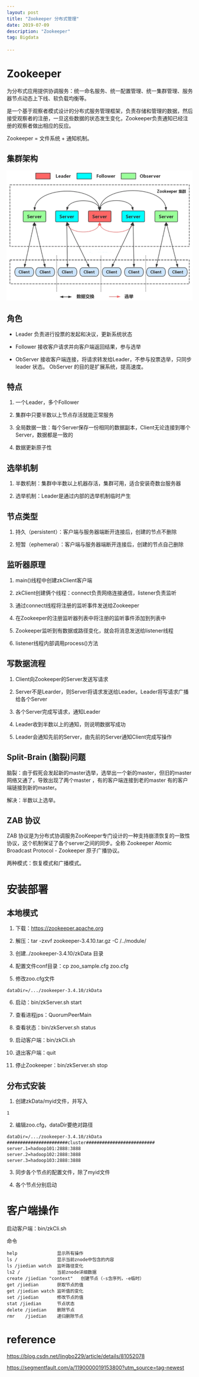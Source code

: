 ```yaml
---
layout: post
title: "Zookeeper 分布式管理"
date: 2019-07-09
description: "Zookeeper"
tag: Bigdata

---
```


# Zookeeper

为分布式应用提供协调服务：统一命名服务、统一配置管理、统一集群管理、服务器节点动态上下线、软负载均衡等。

是一个基于观察者模式设计的分布式服务管理框架，负责存储和管理的数据，然后接受观察者的注册，一旦这些数据的状态发生变化，Zookeeper负责通知已经注册的观察者做出相应的反应。

Zookeeper = 文件系统 + 通知机制。


## 集群架构

![png](/images/posts/all/Zookeeper集群架构.png)


## 角色

- Leader 负责进行投票的发起和决议，更新系统状态

- Follower 接收客户请求并向客户端返回结果，参与选举

- ObServer 接收客户端连接，将请求转发给Leader，不参与投票选举，只同步 leader 状态。 ObServer 的目的是扩展系统，提高速度。



## 特点

1. 一个Leader，多个Follower

2. 集群中只要半数以上节点存活就能正常服务

3. 全局数据一致：每个Server保存一份相同的数据副本，Client无论连接到哪个Server，数据都是一致的

4. 数据更新原子性


## 选举机制

1. 半数机制：集群中半数以上机器存活，集群可用，适合安装奇数台服务器

2. 选举机制：Leader是通过内部的选举机制临时产生


## 节点类型

1. 持久（persistent）：客户端与服务器端断开连接后，创建的节点不删除

2. 短暂（ephemeral）：客户端与服务器端断开连接后，创建的节点自己删除


## 监听器原理

1. main()线程中创建zkClient客户端

2. zkClient创建俩个线程：connect负责网络连接通信，listener负责监听

3. 通过connect线程将注册的监听事件发送给Zookeeper

4. 在Zookeeper的注册监听器列表中将注册的监听事件添加到列表中

5. Zookeeper监听到有数据或路径变化，就会将消息发送给listener线程

6. listener线程内部调用process()方法


## 写数据流程

1. Client向Zookeeper的Server发送写请求

2. Server不是Learder，则Server将请求发送给Leader。Leader将写请求广播给各个Server

3. 各个Server完成写请求，通知Leader

4. Leader收到半数以上的通知，则说明数据写成功

5. Leader会通知先前的Server，由先前的Server通知Client完成写操作


## Split-Brain (脑裂)问题

脑裂：由于假死会发起新的master选举，选举出一个新的master，但旧的master网络又通了，导致出现了两个master ，有的客户端连接到老的master 有的客户端链接到新的master。

解决：半数以上选举。


## ZAB 协议

ZAB 协议是为分布式协调服务ZooKeeper专门设计的一种支持崩溃恢复的一致性协议，这个机制保证了各个server之间的同步。全称 Zookeeper Atomic Broadcast Protocol - Zookeeper 原子广播协议。

两种模式：恢复模式和广播模式。



# 安装部署

## 本地模式

1. 下载：https://zookeeper.apache.org

2. 解压：tar -zxvf zookeeper-3.4.10.tar.gz -C /../module/

3. 创建../zookeeper-3.4.10/zkData 目录

4. 配置文件conf目录：cp zoo_sample.cfg zoo.cfg

5. 修改zoo.cfg文件

```
dataDir=/.../zookeeper-3.4.10/zkData
```

6. 启动：bin/zkServer.sh start

7. 查看进程jps：QuorumPeerMain

8. 查看状态：bin/zkServer.sh status

9. 启动客户端：bin/zkCli.sh

10. 退出客户端：quit

11. 停止Zookeeper：bin/zkServer.sh stop


## 分布式安装

1. 创建zkData/myid文件，并写入

```
1
```

2. 编辑zoo.cfg，dataDir要绝对路径

```
dataDir=/.../zookeeper-3.4.10/zkData
#######################cluster##########################
server.1=hadoop101:2888:3888
server.2=hadoop102:2888:3888
server.3=hadoop103:2888:3888
```

3. 同步各个节点的配置文件，除了myid文件

4. 各个节点分别启动


# 客户端操作

启动客户端：bin/zkCli.sh

命令
```
help               显示所有操作
ls /               显示当前znode中包含的内容
ls /jiedian watch  监听路径变化
ls2 /              当前znode详细数据
create /jiedian "context"   创建节点（-s含序列，-e临时）
get /jiedian       获取节点的值
get /jiedian watch 监听值的变化
set /jiedian       修改节点的值
stat /jiedian      节点状态
delete /jiedian    删除节点
rmr    /jiedian    递归删除节点
```

# reference

https://blog.csdn.net/lingbo229/article/details/81052078

https://segmentfault.com/a/1190000019153800?utm_source=tag-newest

